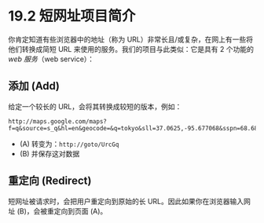 # 19.2 短网址项目简介

你肯定知道有些浏览器中的地址（称为 URL）非常长且/或复杂，在网上有一些将他们转换成简短 URL 来使用的服务。我们的项目与此类似：它是具有 2 个功能的 *web 服务*（web service）：

## 添加 (Add)

给定一个较长的 URL，会将其转换成较短的版本，例如：
```
http://maps.google.com/maps?f=q&source=s_q&hl=en&geocode=&q=tokyo&sll=37.0625,-95.677068&sspn=68.684234,65.566406&ie=UTF8&hq=&hnear=Tokyo,+Japan&t=h&z=9
```
- (A) 转变为：`http://goto/UrcGq`
- (B) 并保存这对数据

## 重定向 (Redirect)

短网址被请求时，会把用户重定向到原始的长 URL。因此如果你在浏览器输入网址 (B)，会被重定向到页面 (A)。

